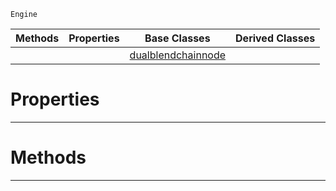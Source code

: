  `Engine`

|Methods|Properties|Base Classes|Derived Classes|
|---|---|---|---|
| | |[dualblendchainnode](https://github.com/ArendDanielek/ZeroDocsTest/blob/master/code_reference/class_reference/dualblendchainnode.markdown)| |


 #  Properties


---  
 #  Methods


---  
 
  
  
  
  
  
  
  

 